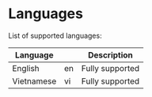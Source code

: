 # Languages

List of supported languages:

| Language | | Description |
|-|-|-|
| English | en | Fully supported |
| Vietnamese | vi | Fully supported |